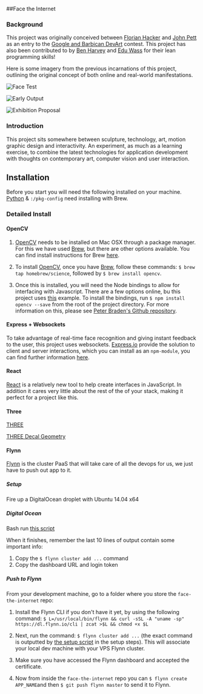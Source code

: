 ##Face the Internet

### Background
This project was originally conceived between [Florian Hacker](http://cargocollective.com/florianhacker) and [John Pett](http://johnpett.com) as an entry to the [Google and Barbican DevArt](https://devart.withgoogle.com/) contest. This project has also been contributed to by [Ben Harvey](https://github.com/gomako) and [Edu Wass](https://github.com/eduwass) for their lean programming skills!

Here is some imagery from the previous incarnations of this project, outlining the original concept of both online and real-world manifestations.

![Face Test](https://github.com/JohnPett/Face-the-Internet/blob/master/docs/face-test.png)

![Early Output](https://github.com/JohnPett/Face-the-Internet/blob/master/docs/head-shot.jpg)

![Exhibition Proposal](https://github.com/JohnPett/Face-the-Internet/blob/master/docs/exhibition.png)

### Introduction
This project sits somewhere between sculpture, technology, art, motion graphic design and interactivity. An experiment, as much as a learning exercise, to combine the latest technologies for application development with thoughts on contemporary art, computer vision and user interaction.

## Installation
Before you start you will need the following installed on your machine. [Python](https://www.python.org/) & `:/pkg-config` need installing with Brew.

### Detailed Install

#### OpenCV
1. [OpenCV](http://opencv.org/) needs to be installed on Mac OSX through a package manager. For this we have used [Brew](http://brew.sh/), but there are other options available. You can find install instructions for Brew [here](http://brew.sh/).

2. To install [OpenCV](http://opencv.org/), once you have [Brew](http://brew.sh/), follow these commands: `$ brew tap homebrew/science`, followed by `$ brew install opencv`.

3. Once this is installed, you will need the Node bindings to allow for interfacing with Javascript. There are a few options online, bu this project uses [this](https://www.npmjs.com/package/opencv) example. To install the bindings, run `$ npm install opencv --save` from the root of the project directory. For more information on this, please see [Peter Braden's Github repository](https://github.com/peterbraden/node-opencv).


#### Express + Websockets
To take advantage of real-time face recognition and giving instant feedback to the user, this project uses websockets. [Express.io](http://express-io.org/) provide the solution to client and server interactions, which you can install as an `npm-module`, you can find further information [here](https://www.npmjs.com/package/express.io).


#### React
[React](https://facebook.github.io/react/) is a relatively new tool to help create interfaces in JavaScript. In addition it cares very little about the rest of the of your stack, making it perfect for a project like this.


#### Three
[THREE](http://threejs.org/)

[THREE Decal Geometry](https://www.npmjs.com/package/three-decal-geometry)


#### Flynn
[Flynn](https://flynn.io/docs) is the cluster PaaS that will take care of all the devops for us, we just have to push out app to it.


##### Setup
Fire up a DigitalOcean droplet with Ubuntu 14.04 x64


##### Digital Ocean
Bash run [this script](https://gist.github.com/eduwass/c8c15b73329a0e9699c4)

When it finishes, remember the last 10 lines of output contain some important info:

1. Copy the `$ flynn cluster add ...` command
2. Copy the dashboard URL and login token 


##### Push to Flynn
From your development machine, go to a folder where you store the `face-the-internet` repo:

1. Install the Flynn CLI if you don't have it yet, by using the following command:
`$ L=/usr/local/bin/flynn && curl -sSL -A "uname -sp" https://dl.flynn.io/cli | zcat >$L && chmod +x $L`

2. Next, run the command: `$ flynn cluster add ...` (the exact command is outputted by [the setup script](https://gist.github.com/eduwass/c8c15b73329a0e9699c4) in the setup steps). This will associate your local dev machine with your VPS Flynn cluster.
 
3. Make sure you have accessed the Flynn dashboard and accepted the certificate.

4. Now from inside the `face-the-internet` repo you can `$ flynn create APP_NAME`and then `$ git push flynn master` to send it to Flynn.